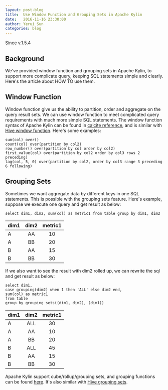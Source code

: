 ```yaml
---
layout: post-blog
title:  Use Window Function and Grouping Sets in Apache Kylin
date:   2016-11-16 23:30:00
author: Yerui Sun 
categories: blog
---
```


Since v.1.5.4

## Background
We've provided window function and grouping sets in Apache Kylin, to support more complicate query, keeping SQL statements simple and clearly. Here's the article about HOW TO use them.

## Window Function
Window function give us the ability to partition, order and aggregate on the query result sets. We can use window function to meet complicated query requirements with much more simple SQL statements. 
The window function syntax of Apache Kylin can be found in [calcite reference](http://calcite.apache.org/docs/reference.html#window-functions), and is similar with [Hive window function](https://cwiki.apache.org/confluence/display/Hive/LanguageManual+WindowingAndAnalytics).
Here's some examples:

```
sum(col) over()
count(col) over(partition by col2)
row_number() over(partition by col order by col2)
first_value(col) over(partition by col2 order by col3 rows 2 preceding)
lag(col, 5, 0) over(partition by col2, order by col3 range 3 preceding 6 following)
```

## Grouping Sets
Sometimes we want aggregate data by different keys in one SQL statements. This is possible with the grouping sets feature.
Here's example, suppose we execute one query and get result as below:

```
select dim1, dim2, sum(col) as metric1 from table group by dim1, dim2
```

| dim1 | dim2 | metric1 |
| :--- | :--: | :-----: |
| A    | AA   | 10      |
| A    | BB   | 20      |
| B    | AA   | 15      |
| B    | BB   | 30      |

If we also want to see the result with dim2 rolled up, we can rewrite the sql and get result as below:

```
select dim1,
case grouping(dim2) when 1 then 'ALL' else dim2 end,
sum(col) as metric1
from table
group by grouping sets((dim1, dim2), (dim1))
```

| dim1 | dim2 | metric1 |
| :--- | :--: | :-----: |
| A    | ALL  | 30      |
| A    | AA   | 10      |
| A    | BB   | 20      |
| B    | ALL  | 45      |
| B    | AA   | 15      |
| B    | BB   | 30      |

Apache Kylin support cube/rollup/grouping sets, and grouping functions can be found [here](http://calcite.apache.org/docs/reference.html#grouping-functions). It's also similar with [Hive grouping sets](https://cwiki.apache.org/confluence/display/Hive/Enhanced+Aggregation%2C+Cube%2C+Grouping+and+Rollup).

